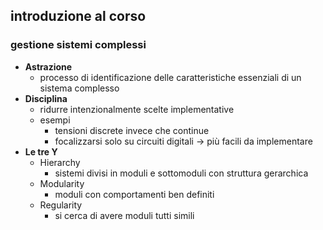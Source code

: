## introduzione al corso
### gestione sistemi complessi
- **Astrazione**
	- processo di identificazione delle caratteristiche essenziali di un sistema complesso
- **Disciplina**
	- ridurre intenzionalmente scelte implementative
	- esempi
		- tensioni discrete invece che continue
		- focalizzarsi solo su circuiti digitali -> più facili da implementare
- **Le tre Y**
	- Hierarchy
		- sistemi divisi in moduli e sottomoduli con struttura gerarchica
	- Modularity
		- moduli con comportamenti ben definiti
	- Regularity
		- si cerca di avere moduli tutti simili
